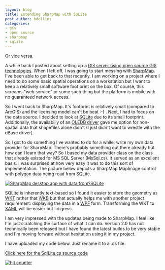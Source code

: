 ```yaml
---
layout: blog
title: Extending SharpMap with SQLite
post_author: bdollins
categories:
- gis
- open source
- sharpmap
- sqlite
---
```


Or vice versa.

A while back I posted about setting up a <a href="http://geobabble.wordpress.com/2007/06/19/my-little-open-source-stack/">GIS server using open source GIS technologies</a>. When I left off, I was going to start messing with <a href="http://www.codeplex.com/SharpMap">SharpMap</a>. I've been able to get back to that recently. I am working on a project where I need to do some basic spatial operations on a workstation but I want to keep a relatively small software foot print on the box. Of course, this screams "web service" or some such thing but the platform is mobile with no guaranteed network access.

So I went back to SharpMap. It's footprint is relatively small (compared to ArcGIS) and the licensing model can't be beat :-) . Next, I had to focus on the data source. I decided to look at <a href="http://www.sqlite.org/">SQLite</a> due to its small footprint. Additionally, the availabiliy of an <a href="http://sqlite.phxsoftware.com/">OLEDB driver</a> gave me option for non-spatial data that shapefiles alone didn't (I just didn't want to wrestle with the dBase driver).

So I got to do something I've wanted to do for a while: write my own data provider for SharpMap. There's probably something out there already but how can I learn that way? So I based my data provider class on the class that already existed for MS SQL Server (MsSql.cs). It served as an excellent basis. I was surprised at how very easy it was to do this sort of implementation. The picture below depicts a SharpMap MapImage control with polygon data being read from SQLite.

<a href="http://geobabble.files.wordpress.com/2007/07/sharpmap_sqlite.png" title="SharpMap desktop app with data from?SQLite"><img alt="SharpMap desktop app with data from?SQLite" src="http://geobabble.files.wordpress.com/2007/07/sharpmap_sqlite.thumbnail.png" /></a>

SQLite is inherently text-based so I found it easier to store the geometry as <a href="http://en.wikipedia.org/wiki/Well-known_text">WKT</a> rather that <a href="http://dev.mysql.com/doc/refman/5.0/en/gis-wkb-format.html">WKB</a> but that actually helps me with another project requirement: displaying the data in a <a href="http://en.wikipedia.org/wiki/Windows_Presentation_Foundation">WPF</a> form. Transforming the WKT to <a href="http://www.xaml.net/">XAML</a> will be easier but I digress.

I am very impressed with the updates being made to SharpMap. I feel like I'm just scratching the surface of what it can do. Version 2.0 has not technically been released but I have found the latest builds to be very stable and I'm moving forward without hesitation using it in my project.

I have uploaded my code below. Just rename it to a .cs file.

<a href="http://geobabble.files.wordpress.com/2007/07/sqllite.txt" title="SqlLite.cs Source Code">Click here for the SqlLite.cs source code</a>

<a href="http://www.statcounter.com/" target="_blank"><img alt="hit counter" border="0" src="http://c31.statcounter.com/2901378/0/be706774/0/" /></a>